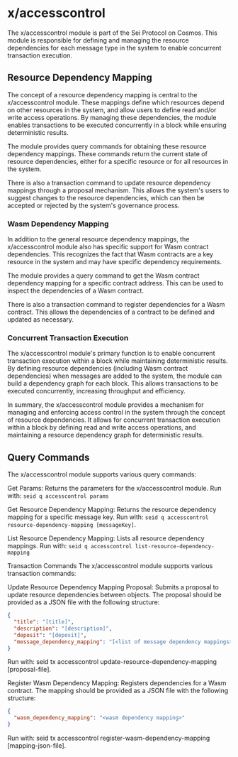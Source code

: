 # x/accesscontrol

The x/accesscontrol module is part of the Sei Protocol on Cosmos. This module is responsible for defining and managing the resource dependencies for each message type in the system to enable concurrent transaction execution.

## Resource Dependency Mapping

The concept of a resource dependency mapping is central to the x/accesscontrol module. These mappings define which resources depend on other resources in the system, and allow users to define read and/or write access operations. By managing these dependencies, the module enables transactions to be executed concurrently in a block while ensuring deterministic results.

The module provides query commands for obtaining these resource dependency mappings. These commands return the current state of resource dependencies, either for a specific resource or for all resources in the system.

There is also a transaction command to update resource dependency mappings through a proposal mechanism. This allows the system's users to suggest changes to the resource dependencies, which can then be accepted or rejected by the system's governance process.

### Wasm Dependency Mapping

In addition to the general resource dependency mappings, the x/accesscontrol module also has specific support for Wasm contract dependencies. This recognizes the fact that Wasm contracts are a key resource in the system and may have specific dependency requirements.

The module provides a query command to get the Wasm contract dependency mapping for a specific contract address. This can be used to inspect the dependencies of a Wasm contract.

There is also a transaction command to register dependencies for a Wasm contract. This allows the dependencies of a contract to be defined and updated as necessary.

### Concurrent Transaction Execution

The x/accesscontrol module's primary function is to enable concurrent transaction execution within a block while maintaining deterministic results. By defining resource dependencies (including Wasm contract dependencies) when messages are added to the system, the module can build a dependency graph for each block. This allows transactions to be executed concurrently, increasing throughput and efficiency.

In summary, the x/accesscontrol module provides a mechanism for managing and enforcing access control in the system through the concept of resource dependencies. It allows for concurrent transaction execution within a block by defining read and write access operations, and maintaining a resource dependency graph for deterministic results.

## Query Commands

The x/accesscontrol module supports various query commands:

Get Params: Returns the parameters for the x/accesscontrol module. Run with: `seid q accesscontrol params`

Get Resource Dependency Mapping: Returns the resource dependency mapping for a specific message key. Run with: `seid q accesscontrol resource-dependency-mapping [messageKey]`.

List Resource Dependency Mapping: Lists all resource dependency mappings. Run with: `seid q accesscontrol list-resource-dependency-mapping `

Transaction Commands
The x/accesscontrol module supports various transaction commands:

Update Resource Dependency Mapping Proposal: Submits a proposal to update resource dependencies between objects. The proposal should be provided as a JSON file with the following structure:

```json
{
  "title": "[title]",
  "description": "[description]",
  "deposit": "[deposit]",
  "message_dependency_mapping": "[<list of message dependency mappings>]"
}
```

Run with: seid tx accesscontrol update-resource-dependency-mapping [proposal-file].

Register Wasm Dependency Mapping: Registers dependencies for a Wasm contract. The mapping should be provided as a JSON file with the following structure:

```json
{
  "wasm_dependency_mapping": "<wasm dependency mapping>"
}
```

Run with: seid tx accesscontrol register-wasm-dependency-mapping [mapping-json-file].
